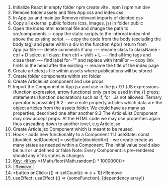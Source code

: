 1. Initialize React in empty folder
    npm create vite .
    npm i
    npm run dev
2. Remove folder assets and files App.css and index.css
3. In App.jsx and main.jsx Remove relevant imports of deleted css 
4. Copy all external public folders (css, images, js) in folder public
5. Open the index.html external file and change the path to src/components
--  copy the static scripts to the internal index.html above the existing script.
-- copy the code from the body (excluding the body tag) and paste within a div in the function App() return from App.jsx file
--- delete comments if any
--- rename class to className - ctrl + D select all class; then ctrl + shift + L
--- find all img tags and close them
--- find label for="" and replace with htmlFor
-- copy link hrefs in the head after the existing
-- rename the title of the index page
6. Create articles.js file within assets where publications will be stored
7. Create folder components within src folder
8. Create ArticleList component and use props
9. Import the Component in App.jsx and use in the jsx
9.1 <NavBar>{JS expressions (function expression, arrow functions) only can be used in the {} props; statements (function declaration) such as if, for …is not allowed. Ternary operator is possible}<NavBar/>
9.2 <NavBar articles={articles}/> - we create property articles which data are the object articles from the assets folder. We could have as many as properties, described one after another
9.3 The ArticleList Component may now accept props. At the HTML code we may use properties again thus cascading down to another level, e.g Article.jsx
10. Create Article.jsx Component which is meant to be reused
11. Hook - adds new functionality to a Component
11.1 useState: const [doubled, setDoubled] = useState(doubledArr) - we create create as many states as needed within a Component. The initial value could also be null or undefined or false
Note: Every Component is pre-rendered should any of its states is changes
12. Key: <li key ={Math.floor(Math.random() * 1000000)}></li>
13. <button onClick={onClick}>Remove</button>
14. <button onClick={() => setCount(c => c + 1)}>Remove</button>
15. useEffect: useEffect (() => {someFunction}, [dependency array])
